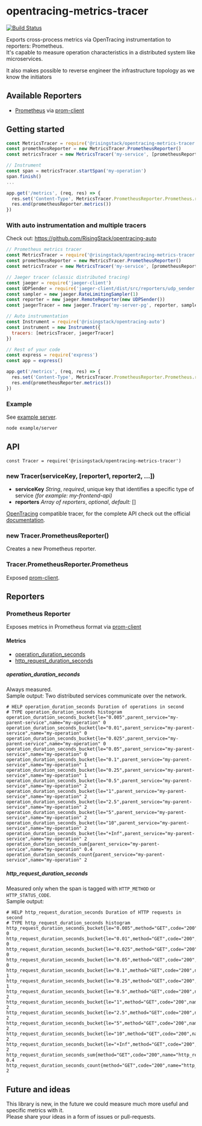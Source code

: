 # opentracing-metrics-tracer

[![Build Status](https://travis-ci.org/RisingStack/opentracing-metrics-tracer.svg?branch=master)](https://travis-ci.org/RisingStack/opentracing-metrics-tracer)  

Exports cross-process metrics via OpenTracing instrumentation to reporters: Prometheus.  
It's capable to measure operation characteristics in a distributed system like microservices.  

It also makes possible to reverse engineer the infrastructure topology as we know the initiators

## Available Reporters

- [Prometheus](https://prometheus.io/) via [prom-client](https://github.com/siimon/prom-client)

## Getting started

```js
const MetricsTracer = require('@risingstack/opentracing-metrics-tracer')
const prometheusReporter = new MetricsTracer.PrometheusReporter()
const metricsTracer = new MetricsTracer('my-service', [prometheusReporter])

// Instrument
const span = metricsTracer.startSpan('my-operation')
span.finish()
...

app.get('/metrics', (req, res) => {
  res.set('Content-Type', MetricsTracer.PrometheusReporter.Prometheus.register.contentType)
  res.end(prometheusReporter.metrics())
})
```

### With auto instrumentation and multiple tracers

Check out: https://github.com/RisingStack/opentracing-auto

```js
// Prometheus metrics tracer
const MetricsTracer = require('@risingstack/opentracing-metrics-tracer')
const prometheusReporter = new MetricsTracer.PrometheusReporter()
const metricsTracer = new MetricsTracer('my-service', [prometheusReporter])

// Jaeger tracer (classic distributed tracing)
const jaeger = require('jaeger-client')
const UDPSender = require('jaeger-client/dist/src/reporters/udp_sender').default
const sampler = new jaeger.RateLimitingSampler(1)
const reporter = new jaeger.RemoteReporter(new UDPSender())
const jaegerTracer = new jaeger.Tracer('my-server-pg', reporter, sampler)

// Auto instrumentation
const Instrument = require('@risingstack/opentracing-auto')
const instrument = new Instrument({
  tracers: [metricsTracer, jaegerTracer]
})

// Rest of your code
const express = require('express')
const app = express()

app.get('/metrics', (req, res) => {
  res.set('Content-Type', MetricsTracer.PrometheusReporter.Prometheus.register.contentType)
  res.end(prometheusReporter.metrics())
})
```

### Example

See [example server](/example/server.js).

```sh
node example/server
```

## API

`const Tracer = require('@risingstack/opentracing-metrics-tracer')`

### new Tracer(serviceKey, [reporter1, reporter2, ...])

- **serviceKey** *String*, *required*, unique key that identifies a specific type of service *(for example: my-frontend-api)*
- **reporters** *Array of reporters*, *optional*, *default:* []

[OpenTracing](https://github.com/opentracing/opentracing-javascript) compatible tracer, for the complete API check out the official [documentation](https://opentracing-javascript.surge.sh/).

### new Tracer.PrometheusReporter()

Creates a new Prometheus reporter.

### Tracer.PrometheusReporter.Prometheus

Exposed [prom-client](https://github.com/siimon/prom-client).

## Reporters

### Prometheus Reporter

Exposes metrics in Prometheus format via [prom-client](https://github.com/siimon/prom-client)

#### Metrics

- [operation_duration_seconds](#operation_duration_seconds)
- [http_request_duration_seconds](#http_request_duration_seconds)

##### operation_duration_seconds

Always measured.  
Sample output: Two distributed services communicate over the network.

```
# HELP operation_duration_seconds Duration of operations in second
# TYPE operation_duration_seconds histogram
operation_duration_seconds_bucket{le="0.005",parent_service="my-parent-service",name="my-operation" 0
operation_duration_seconds_bucket{le="0.01",parent_service="my-parent-service",name="my-operation" 0
operation_duration_seconds_bucket{le="0.025",parent_service="my-parent-service",name="my-operation" 0
operation_duration_seconds_bucket{le="0.05",parent_service="my-parent-service",name="my-operation" 0
operation_duration_seconds_bucket{le="0.1",parent_service="my-parent-service",name="my-operation" 1
operation_duration_seconds_bucket{le="0.25",parent_service="my-parent-service",name="my-operation" 1
operation_duration_seconds_bucket{le="0.5",parent_service="my-parent-service",name="my-operation" 2
operation_duration_seconds_bucket{le="1",parent_service="my-parent-service",name="my-operation" 2
operation_duration_seconds_bucket{le="2.5",parent_service="my-parent-service",name="my-operation" 2
operation_duration_seconds_bucket{le="5",parent_service="my-parent-service",name="my-operation" 2
operation_duration_seconds_bucket{le="10",parent_service="my-parent-service",name="my-operation" 2
operation_duration_seconds_bucket{le="+Inf",parent_service="my-parent-service",name="my-operation" 2
operation_duration_seconds_sum{parent_service="my-parent-service",name="my-operation" 0.4
operation_duration_seconds_count{parent_service="my-parent-service",name="my-operation" 2
```

##### http_request_duration_seconds

Measured only when the span is tagged with `HTTP_METHOD` or `HTTP_STATUS_CODE`.  
Sample output:
```
# HELP http_request_duration_seconds Duration of HTTP requests in second
# TYPE http_request_duration_seconds histogram
http_request_duration_seconds_bucket{le="0.005",method="GET",code="200",name="http_request" 0
http_request_duration_seconds_bucket{le="0.01",method="GET",code="200",name="http_request" 0
http_request_duration_seconds_bucket{le="0.025",method="GET",code="200",name="http_request" 0
http_request_duration_seconds_bucket{le="0.05",method="GET",code="200",name="http_request" 0
http_request_duration_seconds_bucket{le="0.1",method="GET",code="200",name="http_request" 1
http_request_duration_seconds_bucket{le="0.25",method="GET",code="200",name="http_request" 1
http_request_duration_seconds_bucket{le="0.5",method="GET",code="200",name="http_request" 2
http_request_duration_seconds_bucket{le="1",method="GET",code="200",name="http_request" 2
http_request_duration_seconds_bucket{le="2.5",method="GET",code="200",name="http_request" 2
http_request_duration_seconds_bucket{le="5",method="GET",code="200",name="http_request" 2
http_request_duration_seconds_bucket{le="10",method="GET",code="200",name="http_request" 2
http_request_duration_seconds_bucket{le="+Inf",method="GET",code="200",name="http_request" 2
http_request_duration_seconds_sum{method="GET",code="200",name="http_request" 0.4
http_request_duration_seconds_count{method="GET",code="200",name="http_request" 2
```

## Future and ideas

This library is new, in the future we could measure much more useful and specific metrics with it.  
Please share your ideas in a form of issues or pull-requests.
